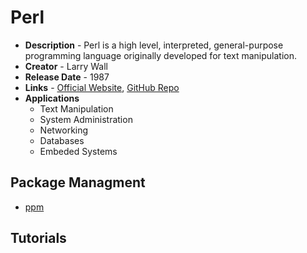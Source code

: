 # Perl
- **Description** - Perl is a high level, interpreted, general-purpose programming language originally developed for text manipulation.
- **Creator** - Larry Wall
- **Release Date** - 1987
- **Links** - [Official Website](https://www.perl.org/), [GitHub Repo](https://github.com/Perl/perl5)
- **Applications**
  * Text Manipulation
  * System Administration
  * Networking
  * Databases
  * Embeded Systems
  
## Package Managment
* [ppm](https://code.activestate.com/ppm/?_ga=2.178410340.1993175502.1658548571-1661359559.1658548571)

## Tutorials